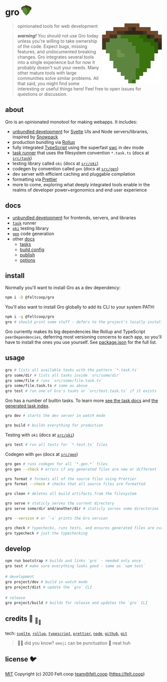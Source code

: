 # gro <img src="src/frontend/favicon.png" width="32" height="32">

<img src="src/frontend/favicon.png" align="right" width="192" height="192">

> opinionated tools for web development

> **_warning!_** You should not use Gro today
> unless you're willing to take ownership of the code.
> Expect bugs, missing features, and undocumented breaking changes.
> Gro integrates several tools into a single experience but
> for now it probably doesn't suit your needs.
> Many other mature tools with large communities solve similar problems.
> All that said, you might find some interesting or useful things here!
> Feel free to open issues for questions or discussion.

## about

Gro is an opinionated monotool for making webapps.
It includes:

- [unbundled development](/src/docs/unbundledDevelopment.md)
  for [Svelte](https://github.com/sveltejs/svelte) UIs and Node servers/libraries,
  inspired by [Snowpack](https://github.com/pikapkg/snowpack)
- production bundling via [Rollup](https://github.com/rollup/rollup)
- fully integrated [TypeScript](https://github.com/microsoft/typescript)
  using the superfast [swc](https://github.com/swc-project/swc) in dev mode
- [task runner](/src/task) that uses the filesystem convention `*.task.ts`
  (docs at [`src/task`](/src/task))
- testing library called `oki` (docs at [`src/oki`](/src/oki))
- codegen by convention called `gen` (docs at [`src/gen`](/src/gen))
- dev server with efficient caching and pluggable compilation
- formatting via [Prettier](https://github.com/prettier/prettier)
- more to come, exploring what deeply integrated tools enable
  in the realms of developer power+ergonomics and end user experience

## docs

- [unbundled development](/src/docs/unbundledDevelopment.md) for frontends, servers, and libraries
- [`task`](/src/task) runner
- [`oki`](/src/oki) testing library
- [`gen`](/src/gen) code generation
- other [docs](/src/docs)
  - [tasks](/src/docs/tasks.md)
  - [build config](/src/docs/buildConfig.md)
  - [publish](/src/docs/publish.md)
  - [options](/src/docs/options.md)

## install

Normally you'll want to install Gro as a dev dependency:

```bash
npm i -D @feltcoop/gro
```

You'll also want to install Gro globally to add its CLI to your system PATH:

```bash
npm i -g @feltcoop/gro
gro # should print some stuff - defers to the project's locally installed version of Gro
```

Gro currently makes its big dependencies like Rollup and TypeScript
`peerDependencies`, deferring most versioning concerns to each app,
so you'll have to install the ones you use yourself.
See [package.json](package.json) for the full list.

## usage

```bash
gro # lists all available tasks with the pattern `*.task.ts`
gro some/dir # lists all tasks inside `src/some/dir`
gro some/file # runs `src/some/file.task.ts`
gro some/file.task.ts # same as above
gro test # run one of Gro's tasks or `src/test.task.ts` if it exists
```

Gro has a number of builtin tasks.
To learn more [see the task docs](/src/task)
and [the generated task index](/src/docs/tasks.md).

```bash
gro dev # starts the dev server in watch mode
```

```bash
gro build # builds everything for production
```

Testing with `oki` (docs at [`src/oki`](/src/oki))

```bash
gro test # run all tests for `*.test.ts` files
```

Codegen with `gen` (docs at [`src/gen`](/src/gen))

```bash
gro gen # runs codegen for all `*.gen.*` files
gro gen --check # errors if any generated files are new or different
```

```bash
gro format # formats all of the source files using Prettier
gro format --check # checks that all source files are formatted
```

```bash
gro clean # deletes all build artifacts from the filesystem
```

```bash
gro serve # staticly serves the current directory
gro serve some/dir and/another/dir # staticly serves some directories
```

```bash
gro --version # or `-v` prints the Gro version
```

```bash
gro check # typechecks, runs tests, and ensures generated files are current
gro typecheck # just the typechecking
```

## develop

```bash
npm run bootstrap # builds and links `gro` - needed only once
gro test # make sure everything looks good - same as `npm test`

# development
gro project/dev # build in watch mode
gro project/dist # update the `gro` CLI

# release
gro project/build # builds for release and updates the `gro` CLI
```

## credits :turtle: <sub>:turtle:</sub><sub><sub>:turtle:</sub></sub>

tech:
[`svelte`](https://github.com/sveltejs/svelte),
[`rollup`](https://github.com/rollup/rollup),
[`typescript`](https://github.com/microsoft/TypeScript),
[`prettier`](https://github.com/prettier/prettier),
[`node`](https://nodejs.org),
[`github`](https://github.com),
[`git`](https://git-scm.com/)

> :rainbow::sparkles: did you know? `emoji` can be punctuation :snail: neat huh

## license :bird:

[MIT](LICENSE) Copyright (c) 2020 Felt.coop team@felt.coop (<https://felt.coop>)
